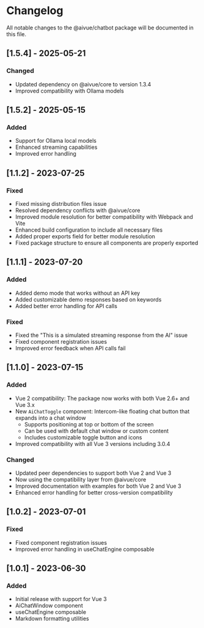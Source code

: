 # Changelog

All notable changes to the @aivue/chatbot package will be documented in this file.

## [1.5.4] - 2025-05-21

### Changed
- Updated dependency on @aivue/core to version 1.3.4
- Improved compatibility with Ollama models

## [1.5.2] - 2025-05-15

### Added
- Support for Ollama local models
- Enhanced streaming capabilities
- Improved error handling

## [1.1.2] - 2023-07-25

### Fixed
- Fixed missing distribution files issue
- Resolved dependency conflicts with @aivue/core
- Improved module resolution for better compatibility with Webpack and Vite
- Enhanced build configuration to include all necessary files
- Added proper exports field for better module resolution
- Fixed package structure to ensure all components are properly exported

## [1.1.1] - 2023-07-20

### Added
- Added demo mode that works without an API key
- Added customizable demo responses based on keywords
- Added better error handling for API calls

### Fixed
- Fixed the "This is a simulated streaming response from the AI" issue
- Fixed component registration issues
- Improved error feedback when API calls fail

## [1.1.0] - 2023-07-15

### Added
- Vue 2 compatibility: The package now works with both Vue 2.6+ and Vue 3.x
- New `AiChatToggle` component: Intercom-like floating chat button that expands into a chat window
  - Supports positioning at top or bottom of the screen
  - Can be used with default chat window or custom content
  - Includes customizable toggle button and icons
- Improved compatibility with all Vue 3 versions including 3.0.4

### Changed
- Updated peer dependencies to support both Vue 2 and Vue 3
- Now using the compatibility layer from @aivue/core
- Improved documentation with examples for both Vue 2 and Vue 3
- Enhanced error handling for better cross-version compatibility

## [1.0.2] - 2023-07-01

### Fixed
- Fixed component registration issues
- Improved error handling in useChatEngine composable

## [1.0.1] - 2023-06-30

### Added
- Initial release with support for Vue 3
- AiChatWindow component
- useChatEngine composable
- Markdown formatting utilities

